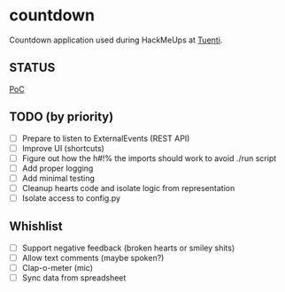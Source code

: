 countdown
=========
Countdown application used during HackMeUps at [Tuenti](http://www.tuenti.com).

## STATUS
[PoC](https://en.wikipedia.org/wiki/Proof_of_concept)

## TODO (by priority)
- [ ] Prepare to listen to ExternalEvents (REST API)
- [ ] Improve UI (shortcuts)
- [ ] Figure out how the h#!% the imports should work to avoid ./run script
- [ ] Add proper logging
- [ ] Add minimal testing
- [ ] Cleanup hearts code and isolate logic from representation
- [ ] Isolate access to config.py

## Whishlist
- [ ] Support negative feedback (broken hearts or smiley shits)
- [ ] Allow text comments (maybe spoken?)
- [ ] Clap-o-meter (mic)
- [ ] Sync data from spreadsheet